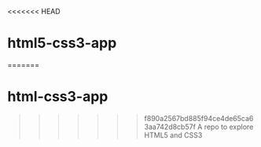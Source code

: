 <<<<<<< HEAD
# html5-css3-app
=======
# html-css3-app
>>>>>>> f890a2567bd885f94ce4de65ca63aa742d8cb57f
A repo to explore HTML5 and CSS3
